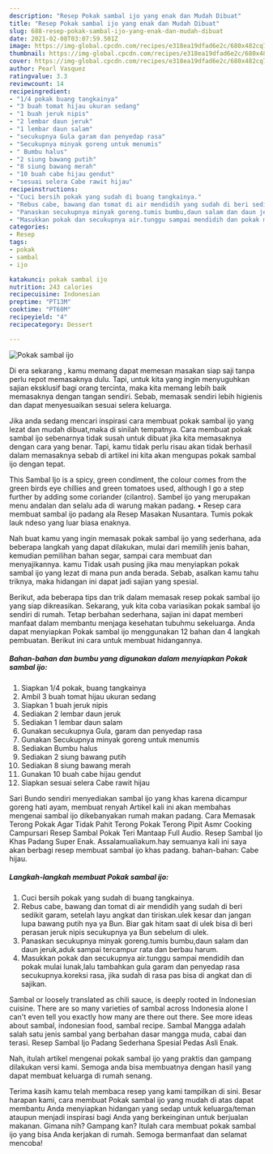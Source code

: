 ```yaml
---
description: "Resep Pokak sambal ijo yang enak dan Mudah Dibuat"
title: "Resep Pokak sambal ijo yang enak dan Mudah Dibuat"
slug: 688-resep-pokak-sambal-ijo-yang-enak-dan-mudah-dibuat
date: 2021-02-08T03:07:59.501Z
image: https://img-global.cpcdn.com/recipes/e318ea19dfad6e2c/680x482cq70/pokak-sambal-ijo-foto-resep-utama.jpg
thumbnail: https://img-global.cpcdn.com/recipes/e318ea19dfad6e2c/680x482cq70/pokak-sambal-ijo-foto-resep-utama.jpg
cover: https://img-global.cpcdn.com/recipes/e318ea19dfad6e2c/680x482cq70/pokak-sambal-ijo-foto-resep-utama.jpg
author: Pearl Vasquez
ratingvalue: 3.3
reviewcount: 14
recipeingredient:
- "1/4 pokak buang tangkainya"
- "3 buah tomat hijau ukuran sedang"
- "1 buah jeruk nipis"
- "2 lembar daun jeruk"
- "1 lembar daun salam"
- "secukupnya Gula garam dan penyedap rasa"
- "Secukupnya minyak goreng untuk menumis"
- " Bumbu halus"
- "2 siung bawang putih"
- "8 siung bawang merah"
- "10 buah cabe hijau gendut"
- "sesuai selera Cabe rawit hijau"
recipeinstructions:
- "Cuci bersih pokak yang sudah di buang tangkainya."
- "Rebus cabe, bawang dan tomat di air mendidih yang sudah di beri sedikit garam, setelah layu angkat dan tiriskan.ulek kesar dan jangan lupa bawang putih nya ya Bun. Biar gak hitam saat di ulek bisa di beri perasan jeruk nipis secukupnya ya Bun sebelum di ulek."
- "Panaskan secukupnya minyak goreng.tumis bumbu,daun salam dan daun jeruk,aduk sampai tercampur rata dan berbau harum."
- "Masukkan pokak dan secukupnya air.tunggu sampai mendidih dan pokak mulai lunak,lalu tambahkan gula garam dan penyedap rasa secukupnya.koreksi rasa, jika sudah di rasa pas bisa di angkat dan di sajikan."
categories:
- Resep
tags:
- pokak
- sambal
- ijo

katakunci: pokak sambal ijo 
nutrition: 243 calories
recipecuisine: Indonesian
preptime: "PT13M"
cooktime: "PT60M"
recipeyield: "4"
recipecategory: Dessert

---
```



![Pokak sambal ijo](https://img-global.cpcdn.com/recipes/e318ea19dfad6e2c/680x482cq70/pokak-sambal-ijo-foto-resep-utama.jpg)

Di era  sekarang , kamu memang dapat memesan masakan siap saji tanpa perlu repot memasaknya dulu. Tapi, untuk kita yang ingin menyuguhkan sajian eksklusif bagi orang tercinta, maka kita memang lebih baik memasaknya dengan tangan sendiri. Sebab, memasak sendiri lebih higienis dan dapat menyesuaikan sesuai selera keluarga.

Jika anda sedang mencari inspirasi cara membuat pokak sambal ijo yang lezat dan mudah dibuat,maka di sinilah tempatnya. Cara membuat pokak sambal ijo  sebenarnya tidak susah untuk dibuat jika kita memasaknya dengan cara yang benar. Tapi, kamu tidak perlu risau akan tidak berhasil dalam memasaknya 
sebab di artikel ini kita akan mengupas pokak sambal ijo dengan tepat.  

This Sambal Ijo is a spicy, green condiment, the colour comes from the green birds eye chillies and green tomatoes used, although I go a step further by adding some coriander (cilantro). Sambel ijo yang merupakan menu andalan dan selalu ada di warung makan padang. • Resep cara membuat sambal ijo padang ala Resep Masakan Nusantara. Tumis pokak lauk ndeso yang luar biasa enaknya.

Nah buat kamu yang ingin memasak pokak sambal ijo yang sederhana, ada beberapa langkah yang dapat dilakukan, mulai dari memilih jenis bahan, kemudian pemilihan bahan segar, sampai cara membuat dan menyajikannya. kamu Tidak usah pusing jika mau menyiapkan pokak sambal ijo yang lezat di mana pun anda berada. Sebab, asalkan kamu  tahu triknya, maka hidangan ini dapat jadi sajian yang spesial.

Berikut, ada beberapa tips dan trik dalam memasak resep pokak sambal ijo yang siap dikreasikan. Sekarang, yuk kita coba variasikan pokak sambal ijo sendiri di rumah. Tetap berbahan sederhana, sajian ini dapat memberi manfaat dalam membantu menjaga kesehatan tubuhmu sekeluarga. Anda dapat menyiapkan Pokak sambal ijo menggunakan 12 bahan dan 4 langkah pembuatan. Berikut ini cara untuk membuat hidangannya.

<!--inarticleads1-->

##### Bahan-bahan dan bumbu yang digunakan dalam menyiapkan Pokak sambal ijo:

1. Siapkan 1/4 pokak, buang tangkainya
1. Ambil 3 buah tomat hijau ukuran sedang
1. Siapkan 1 buah jeruk nipis
1. Sediakan 2 lembar daun jeruk
1. Sediakan 1 lembar daun salam
1. Gunakan secukupnya Gula, garam dan penyedap rasa
1. Gunakan Secukupnya minyak goreng untuk menumis
1. Sediakan  Bumbu halus
1. Sediakan 2 siung bawang putih
1. Sediakan 8 siung bawang merah
1. Gunakan 10 buah cabe hijau gendut
1. Siapkan sesuai selera Cabe rawit hijau


Sari Bundo sendiri menyediakan sambal ijo yang khas karena dicampur goreng hati ayam, membuat renyah Artikel kali ini akan membahas mengenai sambal ijo dikebanyakan rumah makan padang. Cara Memasak Terong Pokak Agar Tidak Pahit Terong Pokak Terong Pipit Asmr Cooking Campursari Resep Sambal Pokak Teri Mantaap Full Audio. Resep Sambal Ijo Khas Padang Super Enak. Assalamualiakum.hay semuanya kali ini saya akan berbagi resep membuat sambal ijo khas padang. bahan-bahan: Cabe hijau. 

<!--inarticleads2-->

##### Langkah-langkah membuat Pokak sambal ijo:

1. Cuci bersih pokak yang sudah di buang tangkainya.
1. Rebus cabe, bawang dan tomat di air mendidih yang sudah di beri sedikit garam, setelah layu angkat dan tiriskan.ulek kesar dan jangan lupa bawang putih nya ya Bun. Biar gak hitam saat di ulek bisa di beri perasan jeruk nipis secukupnya ya Bun sebelum di ulek.
1. Panaskan secukupnya minyak goreng.tumis bumbu,daun salam dan daun jeruk,aduk sampai tercampur rata dan berbau harum.
1. Masukkan pokak dan secukupnya air.tunggu sampai mendidih dan pokak mulai lunak,lalu tambahkan gula garam dan penyedap rasa secukupnya.koreksi rasa, jika sudah di rasa pas bisa di angkat dan di sajikan.


Sambal or loosely translated as chili sauce, is deeply rooted in Indonesian cuisine. There are so many varieties of sambal across Indonesia alone I can&#39;t even tell you exactly how many are there out there. See more ideas about sambal, indonesian food, sambal recipe. Sambal Mangga adalah salah satu jenis sambal yang berbahan dasar mangga muda, cabai dan terasi. Resep Sambal Ijo Padang Sederhana Spesial Pedas Asli Enak. 

Nah, itulah artikel mengenai  pokak sambal ijo  yang praktis dan gampang dilakukan versi kami. Semoga anda bisa membuatnya dengan hasil yang dapat membuat keluarga di rumah senang. 

Terima kasih kamu telah membaca resep yang kami tampilkan di sini. Besar harapan kami, cara membuat  Pokak sambal ijo yang mudah di atas dapat membantu Anda menyiapkan hidangan yang sedap untuk keluarga/teman ataupun menjadi inspirasi bagi Anda yang berkeinginan untuk berjualan makanan. Gimana nih? Gampang kan? Itulah cara membuat pokak sambal ijo yang bisa Anda kerjakan di rumah. Semoga bermanfaat dan selamat mencoba!

